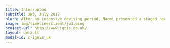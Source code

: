 ```yaml
---
title: Interrupted
subtitle: JW3, July 2017
blurb: After an intensive devising period, Naomi presented a staged reading of Interrupted, a glimpse into the Jewish practice of sitting Shiva (directed by Ree Murrell, performed by Naomi, Kelsey Short and Ant Sandler).
image: img/timeline/client/jw3.ping
project-url: http://www.ignis.co.uk/
layout: default
modal-id: c-ignis_uk
---
```

